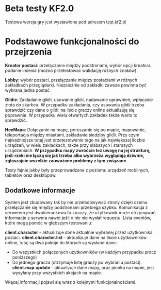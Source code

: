 # Beta testy KF2.0

Testowa wersja gry jest wystawiona pod adresem [test.kf2.pl](https://test.kf2.pl)

# Podstawowe funkcjonalności do przejrzenia

**Kreator postaci**: przełączanie między podstronami, wybór opcji kreatora, podanie imienia (można przetestować walidację różnych znaków).

**Lobby**: wybór postaci, przełączanie między postaciami w różnych zakładkach przeglądarki. Niezależnie od zakładki zawsze powinna być wybrana jedna postać.

**Gildie**: Zakładanie gildii, usuwanie gildii, nadawanie uprawnień, wpłacanie złota do skarbca. W przypadku zakładania, czy usuwania gildii trzeba sprawdzić czy dane o gildii na liście graczy online aktualizują się poprawnie. W przypadku wielu otwartych zakładek także warto to sprawdzić.

**HexMapa**: Dołączanie na mapę, poruszanie się po mapie, mapowanie, teleportacja między miastami, zakładanie siedziby gildii. Przy czym najważniejsze tutaj jest przetestowanie tego na jak największej liczbie urządzeń, w wielu zakładkach, także przy słabszych i starszych urządzeniach. **W przypadku mapy zwróćcie też uwagę na jej strukturę, jeśli rzeki nie łączą się jak trzeba albo wybrzeża wyglądają dziwnie, zgłaszajcie wszelkie zauważone problemy z tym związane**. 

Testy fajnie jakby były przeprowadzane z poziomu urządzeń mobilnych, tabletów oraz desktopów.

## Dodatkowe informacje

System jest zbudowany tak  by nie przeładowywać strony dzięki czemu przełączanie się między podstronami przebiega szybko. Komunikacja z serwerem jest dwukierunkowa to znaczy, że użytkownik może otrzymywać informacje z serwera nawet jeśli o nie nie wysłał requestu. Lista eventów, które mogą pomóc w głębszym testowaniu:

**client.character** - aktualizuje dane aktualnie wybranej przez użytkownika postaci.
**client.character.list** - aktualizuje dane na liście użytkowników online, tutaj są dwa pokoje do których są wysłane dane:
- Do wszystkich połączonych użytkowników (w każdym przypadku prócz poniższego)
- Do jednego gracza (otrzymuje listę graczy po wybraniu postaci).
**client.map.update** - aktualizuje dane mapy, oraz pionka na mapie, jest wysyłany przy wszystkich akcjach na mapie.

Więcej informacji pojawi się wraz z kolejnymi funkcjonalnościami.
